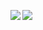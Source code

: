 <p>
  <img align="left" src="https://github-readme-stats.vercel.app/api?username=albejr&count_private=true&include_all_commits=true&show_icons=true&theme=synthwave" />
</p>
<p>
  <img align="left" src="https://github-readme-stats.vercel.app/api/top-langs/?username=albejr&theme=synthwave" />
</p>
